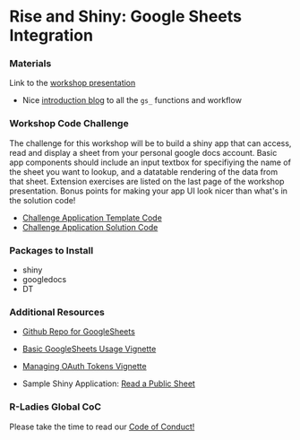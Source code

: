 # Rise and Shiny: Google Sheets Integration

### Materials
Link to the [workshop presentation](https://docs.google.com/presentation/d/1CVsZhCkWTmhp_xp3TOisqqiGYPblaTAYRq9DudkBGME/edit?usp=sharing)

- Nice [introduction blog](https://datascienceplus.com/how-to-use-googlesheets-to-connect-r-to-google-sheets/?utm_content=buffer3c4aa&utm_medium=social&utm_source=twitter.com&utm_campaign=buffer) to all the `gs_` functions and workflow

### Workshop Code Challenge

The challenge for this workshop will be to build a shiny app that can access, read and display a sheet from your personal google docs account. Basic app components should include an input textbox for specifiying the name of the sheet you want to lookup, and a datatable rendering of the data from that sheet. Extension exercises are listed on the last page of the workshop presentation. Bonus points for making your app UI look nicer than what's in the solution code!

- [Challenge Application Template Code](https://github.com/rladies/meetup-presentations_dc/tree/master/RiseAndShiny/January2018/WorkshopChallengeTemplate)
- [Challenge Application Solution Code](https://github.com/rladies/meetup-presentations_dc/tree/master/RiseAndShiny/January2018/WorkshopChallengeSolution)

### Packages to Install
- shiny
- googledocs
- DT

### Additional Resources

- [Github Repo for GoogleSheets](https://github.com/jennybc/googlesheets)
- [Basic GoogleSheets Usage Vignette](https://rawgit.com/jennybc/googlesheets/master/vignettes/basic-usage.html)
- [Managing OAuth Tokens Vignette](https://rawgit.com/jennybc/googlesheets/master/vignettes/managing-auth-tokens.html)

- Sample Shiny Application: [Read a Public Sheet](https://jennybc.shinyapps.io/01_read-public-sheet/)

### R-Ladies Global CoC

Please take the time to read our [Code of Conduct!](https://github.com/rladies/starter-kit/wiki/Code-of-Conduct)
